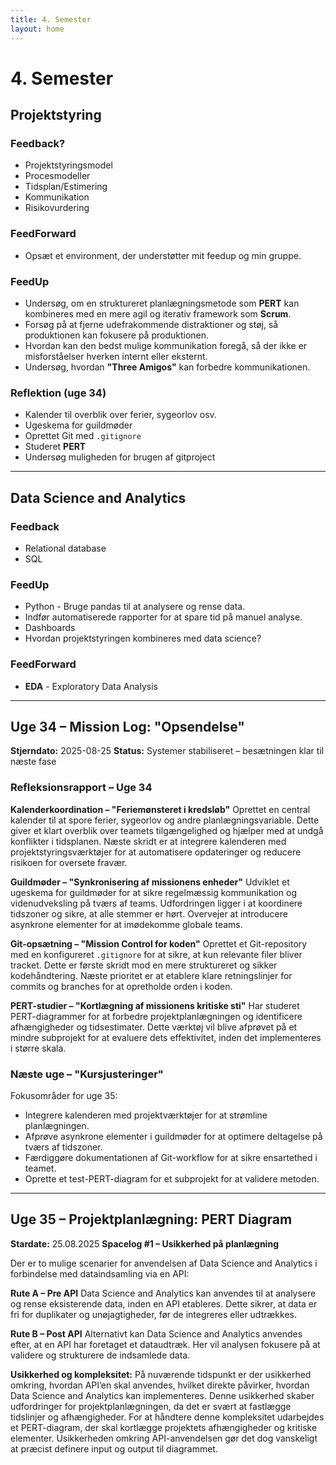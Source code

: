 ```yaml
---
title: 4. Semester
layout: home
---
```

<link rel="stylesheet" href="/assets/css/style.css" />

# 4. Semester

## Projektstyring

### Feedback?
- Projektstyringsmodel
- Procesmodeller
- Tidsplan/Estimering
- Kommunikation
- Risikovurdering

### FeedForward
- Opsæt et environment, der understøtter mit feedup og min gruppe.

### FeedUp
- Undersøg, om en struktureret planlægningsmetode som **PERT** kan kombineres med en mere agil og iterativ framework som **Scrum**.
- Forsøg på at fjerne udefrakommende distraktioner og støj, så produktionen kan fokusere på produktionen.
- Hvordan kan den bedst mulige kommunikation foregå, så der ikke er misforståelser hverken internt eller eksternt.
- Undersøg, hvordan **"Three Amigos"** kan forbedre kommunikationen.

### Reflektion (uge 34)
- Kalender til overblik over ferier, sygeorlov osv.
- Ugeskema for guildmøder
- Oprettet Git med `.gitignore`
- Studeret **PERT**
- Undersøg muligheden for brugen af gitproject

---

## Data Science and Analytics

### Feedback
- Relational database
- SQL

### FeedUp
- Python - Bruge pandas til at analysere og rense data.
- Indfør automatiserede rapporter for at spare tid på manuel analyse.
- Dashboards
- Hvordan projektstyringen kombineres med data science?

### FeedForward
- **EDA** - Exploratory Data Analysis

---

## Uge 34 – Mission Log: "Opsendelse"

**Stjerndato:** 2025-08-25
**Status:** Systemer stabiliseret – besætningen klar til næste fase

### Refleksionsrapport – Uge 34

**Kalenderkoordination – "Feriemønsteret i kredsløb"**
Oprettet en central kalender til at spore ferier, sygeorlov og andre planlægningsvariable. Dette giver et klart overblik over teamets tilgængelighed og hjælper med at undgå konflikter i tidsplanen. Næste skridt er at integrere kalenderen med projektstyringsværktøjer for at automatisere opdateringer og reducere risikoen for oversete fravær.

**Guildmøder – "Synkronisering af missionens enheder"**
Udviklet et ugeskema for guildmøder for at sikre regelmæssig kommunikation og videnudveksling på tværs af teams. Udfordringen ligger i at koordinere tidszoner og sikre, at alle stemmer er hørt. Overvejer at introducere asynkrone elementer for at imødekomme globale teams.

**Git-opsætning – "Mission Control for koden"**
Oprettet et Git-repository med en konfigureret `.gitignore` for at sikre, at kun relevante filer bliver tracket. Dette er første skridt mod en mere struktureret og sikker kodehåndtering. Næste prioritet er at etablere klare retningslinjer for commits og branches for at opretholde orden i koden.

**PERT-studier – "Kortlægning af missionens kritiske sti"**
Har studeret PERT-diagrammer for at forbedre projektplanlægningen og identificere afhængigheder og tidsestimater. Dette værktøj vil blive afprøvet på et mindre subprojekt for at evaluere dets effektivitet, inden det implementeres i større skala.

### Næste uge – "Kursjusteringer"
Fokusområder for uge 35:
- Integrere kalenderen med projektværktøjer for at strømline planlægningen.
- Afprøve asynkrone elementer i guildmøder for at optimere deltagelse på tværs af tidszoner.
- Færdiggøre dokumentationen af Git-workflow for at sikre ensartethed i teamet.
- Oprette et test-PERT-diagram for et subprojekt for at validere metoden.

---

## Uge 35 – Projektplanlægning: PERT Diagram

**Stardate:** 25.08.2025
**Spacelog #1 – Usikkerhed på planlægning**

Der er to mulige scenarier for anvendelsen af Data Science and Analytics i forbindelse med dataindsamling via en API:

**Rute A – Pre API**
Data Science and Analytics kan anvendes til at analysere og rense eksisterende data, inden en API etableres. Dette sikrer, at data er fri for duplikater og unøjagtigheder, før de integreres eller udtrækkes.

**Rute B – Post API**
Alternativt kan Data Science and Analytics anvendes efter, at en API har foretaget et dataudtræk. Her vil analysen fokusere på at validere og strukturere de indsamlede data.

**Usikkerhed og kompleksitet:**
På nuværende tidspunkt er der usikkerhed omkring, hvordan API’en skal anvendes, hvilket direkte påvirker, hvordan Data Science and Analytics kan implementeres. Denne usikkerhed skaber udfordringer for projektplanlægningen, da det er svært at fastlægge tidslinjer og afhængigheder. For at håndtere denne kompleksitet udarbejdes et PERT-diagram, der skal kortlægge projektets afhængigheder og kritiske elementer. Usikkerheden omkring API-anvendelsen gør det dog vanskeligt at præcist definere input og output til diagrammet.
